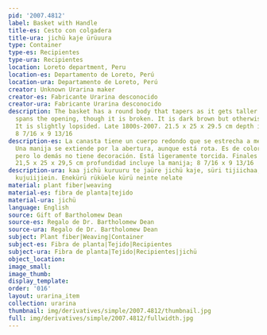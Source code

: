 ```yaml
---
pid: '2007.4812'
label: Basket with Handle
title-es: Cesto con colgadera
title-ura: jichü kaje ürüuura
type: Container
type-es: Recipientes
type-ura: Recipientes
location: Loreto department, Peru
location-es: Departamento de Loreto, Perú
location-ura: Departamento de Loreto, Perú
creator: Unknown Urarina maker
creator-es: Fabricante Urarina desconocido
creator-ura: Fabricante Urarina desconocido
description: The basket has a round body that tapers as it gets taller. One handle
  spans the opening, though it is broken. It is dark brown but otherwise undecorated.
  It is slightly lopsided. Late 1800s-2007. 21.5 x 25 x 29.5 cm depth includes handle;
  8 7/16 x 9 13/16
description-es: La canasta tiene un cuerpo redondo que se estrecha a medida que crece.
  Una manija se extiende por la abertura, aunque está rota. Es de color marrón oscuro
  pero lo demás no tiene decoración. Está ligeramente torcida. Finales de 1800-2007.
  21,5 x 25 x 29,5 cm profundidad incluye la manija; 8 7/16 x 9 13/16
description-ura: kaa jichü kuruuru te jaüre jichü kaje, süri tijiichaa, nüjüae tütüekaa,
  kujuiijiein. Enekürü rüküele kürü neinte nelate
material: plant fiber|weaving
material-es: fibra de planta|tejido
material-ura: jichü
language: English
source: Gift of Bartholomew Dean
source-es: Regalo de Dr. Bartholomew Dean
source-ura: Regalo de Dr. Bartholomew Dean
subject: Plant fiber|Weaving|Container
subject-es: Fibra de planta|Tejido|Recipientes
subject-ura: Fibra de planta|Tejido|Recipientes|jichü
object_location:
image_small:
image_thumb:
display_template:
order: '016'
layout: urarina_item
collection: urarina
thumbnail: img/derivatives/simple/2007.4812/thumbnail.jpg
full: img/derivatives/simple/2007.4812/fullwidth.jpg
---
```

